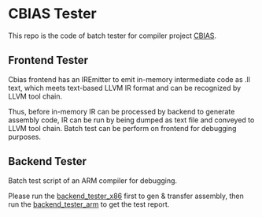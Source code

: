 # CBIAS Tester

This repo is the code of batch tester for compiler project [CBIAS](https://github.com/cabinz/cbias).

## Frontend Tester

Cbias frontend has an IREmitter to emit in-memory intermediate code as .ll text,
which meets text-based LLVM IR format and can be recognized by LLVM tool chain.

Thus, before in-memory IR can be processed by backend to generate assembly code, 
IR can be run by being dumped as text file and conveyed to LLVM tool chain. Batch
test can be perform on frontend for debugging purposes.

## Backend Tester

Batch test script of an ARM compiler for debugging.

Please run the [backend_tester_x86](./backend_tester_x86) first to gen & transfer assembly,
then run the [backend_tester_arm](./backend_tester_arm) to get the test report.